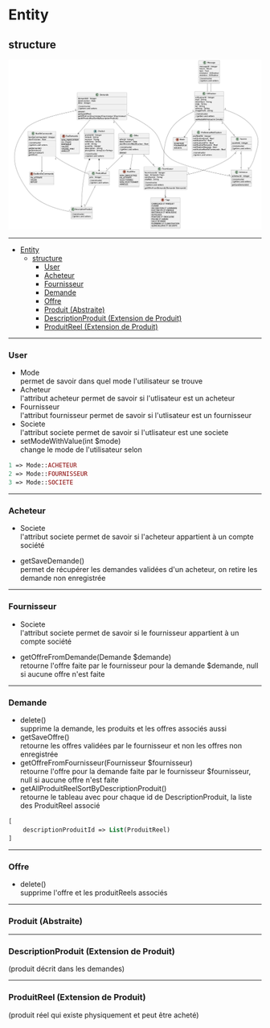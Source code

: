 # Entity

## structure
![Diagramme de Classe](entity.png)

---

- [Entity](#entity)
  - [structure](#structure)
    - [User](#user)
    - [Acheteur](#acheteur)
    - [Fournisseur](#fournisseur)
    - [Demande](#demande)
    - [Offre](#offre)
    - [Produit (Abstraite)](#produit-abstraite)
    - [DescriptionProduit (Extension de Produit)](#descriptionproduit-extension-de-produit)
    - [ProduitReel (Extension de Produit)](#produitreel-extension-de-produit)

---

### User
- Mode  
permet de savoir dans quel mode l'utilisateur se trouve
- Acheteur  
l'attribut acheteur permet de savoir si l'utlisateur est un acheteur
- Fournisseur  
l'attribut fournisseur permet de savoir si l'utlisateur est un fournisseur
- Societe  
l'attribut societe permet de savoir si l'utlisateur est une societe
- setModeWithValue(int $mode)  
change le mode de l'utilisateur selon
```php
1 => Mode::ACHETEUR
2 => Mode::FOURNISSEUR
3 => Mode::SOCIETE
```

---

### Acheteur
- Societe  
l'attribut societe permet de savoir si l'acheteur appartient à un compte société

- getSaveDemande()  
permet de récupérer les demandes validées d'un acheteur, on retire les demande non enregistrée

---

### Fournisseur
- Societe  
l'attribut societe permet de savoir si le fournisseur appartient à un compte société

- getOffreFromDemande(Demande $demande)  
retourne l'offre faite par le fournisseur pour la demande $demande, null si aucune offre n'est faite

---

### Demande
- delete()  
supprime la demande, les produits et les offres associés aussi
- getSaveOffre()  
retourne les offres validées par le fournisseur et non les offres non enregistrée
- getOffreFromFournisseur(Fournisseur $fournisseur)  
retourne l'offre pour la demande faite par le fournisseur $fournisseur, null si aucune offre n'est faite
- getAllProduitReelSortByDescriptionProduit()  
retourne le tableau avec pour chaque id de DescriptionProduit, la liste des ProduitReel associé  
```php
[
    descriptionProduitId => List(ProduitReel)
]
```

---

### Offre
- delete()  
supprime l'offre et les produitReels associés

---

### Produit (Abstraite)

---

### DescriptionProduit (Extension de Produit)
(produit décrit dans les demandes)

---

### ProduitReel (Extension de Produit)
(produit réel qui existe physiquement et peut être acheté)


